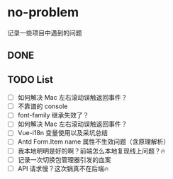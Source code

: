 # no-problem
记录一些项目中遇到的问题


## DONE

## TODO List

- [ ] 如何解决 Mac 左右滚动误触返回事件？
- [ ] 不靠谱的 console
- [ ] font-family 继承失效了？
- [ ] 如何解决 Mac 左右滚动误触返回事件？
- [ ] Vue-i18n 变量使用以及采坑总结
- [ ] Antd Form.Item name 属性不生效问题（含原理解析）
- [ ] 我本地明明是好的啊？前端怎么本地复现线上问题？🔥
- [ ] 记录一次切换包管理器引发的血案
- [ ] API 请求慢？这次锅真不在后端🔥
